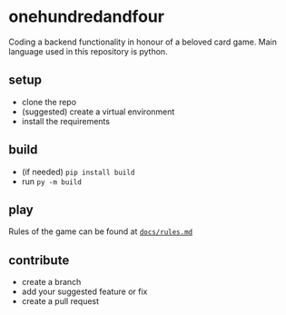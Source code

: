 # onehundredandfour

Coding a backend functionality in honour of a beloved card game. 
Main language used in this repository is python. 

## setup
- clone the repo
- (suggested) create a virtual environment
- install the requirements

## build
- (if needed) `pip install build`
- run `py -m build`

## play
Rules of the game can be found at [`docs/rules.md`](docs/rules.md)

## contribute
- create a branch 
- add your suggested feature or fix
- create a pull request
